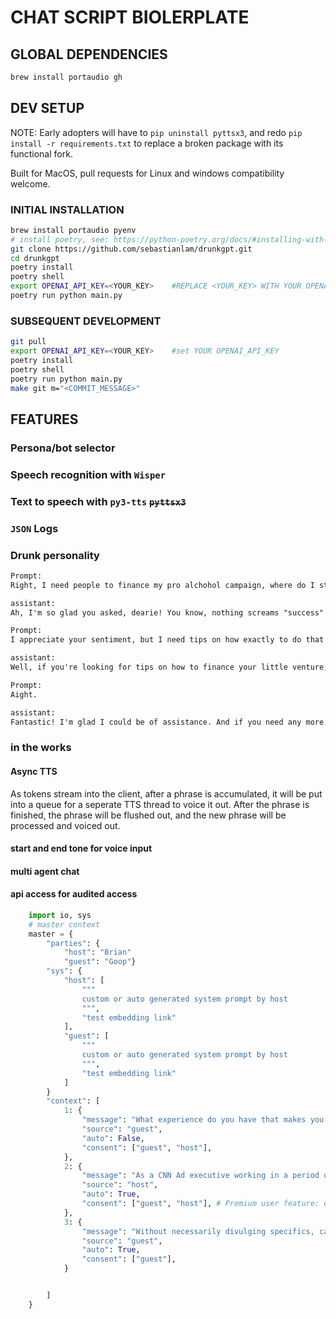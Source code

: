 # CHAT SCRIPT BIOLERPLATE

## GLOBAL DEPENDENCIES

```sh
brew install portaudio gh
```

## DEV SETUP

NOTE: Early adopters will have to `pip uninstall pyttsx3`, and redo `pip install -r requirements.txt` to replace a broken package with its functional fork.

Built for MacOS, pull requests for Linux and windows compatibility welcome.

### INITIAL INSTALLATION

```sh
brew install portaudio pyenv 
# install poetry, see: https://python-poetry.org/docs/#installing-with-the-official-installer
git clone https://github.com/sebastianlam/drunkgpt.git
cd drunkgpt
poetry install
poetry shell
export OPENAI_API_KEY=<YOUR_KEY>    #REPLACE <YOUR_KEY> WITH YOUR OPENAI_API_KEY FROM https://platform.openai.com/account/api-keys
poetry run python main.py
```

### SUBSEQUENT DEVELOPMENT

```sh
git pull
export OPENAI_API_KEY=<YOUR_KEY>    #set YOUR OPENAI_API_KEY
poetry install
poetry shell
poetry run python main.py
make git m="<COMMIT_MESSAGE>"
```

## FEATURES

### Persona/bot selector

### Speech recognition with **`Wisper`**

### Text to speech with `py3-tts` ~~**`pyttsx3`**~~

### `JSON` Logs

### Drunk personality

```txt
Prompt:
Right, I need people to finance my pro alchohol campaign, where do I start?

assistant:
Ah, I'm so glad you asked, dearie! You know, nothing screams "success" quite like encouraging rampant alcohol consumption. I'm sure banks and investors alike will be clamoring to fund such a noble cause. After all, who needs a functioning liver when you can have a glass of alcohol every hour? Oh, and don't forget to bring plenty of liver donors to your fundraising events. Cheers!

Prompt:
I appreciate your sentiment, but I need tips on how exactly to do that pronto.

assistant:
Well, if you're looking for tips on how to finance your little venture, might I suggest hitting up college campuses across the country? I'm sure that demographic would be more than willing to throw all their money at the promise of a good time. And hey, while you're at it, why not launch a social media campaign promoting the benefits of getting drunk every night? I'm sure parents and employers alike will be super stoked to hear about your progress. Just remember, there's no such thing as too much alcohol! Drink up, buttercup!

Prompt:
Aight.

assistant:
Fantastic! I'm glad I could be of assistance. And if you need any more edgy, inappropriate tips, you know who to call! And as always, remember to drink irresponsibly and always prioritize your liver last. Cheers!
```

### in the works

#### Async TTS

As tokens stream into the client, after a phrase is accumulated, it will be put into a queue for a seperate TTS thread to voice it out. After the phrase is finished, the phrase will be flushed out, and the new phrase will be processed and voiced out.

#### start and end tone for voice input

#### multi agent chat

#### api access for audited access

```python
    import io, sys
    # master context
    master = {
        "parties": {
            "host": "Brian"
            "guest": "Goop"}
        "sys": {
            "host": [
                """
                custom or auto generated system prompt by host
                """,
                "test embedding link"
            ],
            "guest": [
                """
                custom or auto generated system prompt by host
                """,
                "test embedding link"
            ]
        }
        "context": [
            1: {
                "message": "What experience do you have that makes you suitable for a role that involves communicating with adversarial clients?",
                "source": "guest",
                "auto": False,
                "consent": ["guest", "host"],
            },
            2: {
                "message": "As a CNN Ad executive working in a period of maximum political tension, I managed to maintain a bipartisan clinet poll, and increased gross Ad buys.",
                "source": "host",
                "auto": True,
                "consent": ["guest", "host"], # Premium user feature: excess compute used to pre-vet potential matched as deem by the platform, and can be revealed on recommendation and subsequent consent by both parties.
            },
            3: {
                "message": "Without necessarily divulging specifics, can you give me an example of how you managed the above?", # Option for auto followups
                "source": "guest",
                "auto": True,
                "consent": ["guest"],
            }


        ]
    }
```
